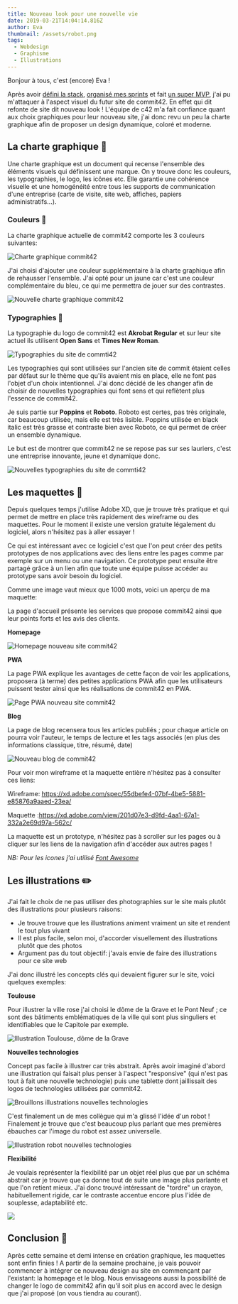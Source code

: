 ```yaml
---
title: Nouveau look pour une nouvelle vie
date: 2019-03-21T14:04:14.816Z
author: Eva
thumbnail: /assets/robot.png
tags:
  - Webdesign
  - Graphisme
  - Illustrations
---
```

Bonjour à tous, c'est (encore) Eva ! 

Après avoir [défini la stack](https://www.commit42.com/blog/un-nouveau-site-pour-une-nouvelle-annee/), [organisé mes sprints](https://www.commit42.com/blog/la-gestion-de-projet-toute-une-organisation/) et fait [un super MVP](https://www.commit42.com/blog/le-mvp-est-la/), j'ai pu m'attaquer à l'aspect visuel du futur site de commit42.
En effet qui dit refonte de site dit nouveau look ! 
L'équipe de c42 m'a fait confiance quant aux choix graphiques pour leur nouveau site, j'ai donc revu un peu la charte graphique afin de proposer un design dynamique, coloré et moderne.

## La charte graphique :book:

Une charte graphique est un document qui recense l'ensemble des éléments visuels qui définissent une marque. On y trouve donc les couleurs, les typographies, le logo, les icônes etc. 
Elle garantie une cohérence visuelle et une homogénéité entre tous les supports de communication d'une entreprise (carte de visite, site web, affiches, papiers administratifs...).

### Couleurs :art:

La charte graphique actuelle de commit42 comporte les 3 couleurs suivantes:

![Charte graphique commit42](/assets/charte-graphique-c42.png "Charte graphique commit42")

J'ai choisi d'ajouter une couleur supplémentaire à la charte graphique afin de rehausser l'ensemble. J'ai opté pour un jaune car c'est une couleur complémentaire du bleu, ce qui me permettra de jouer sur des contrastes.

![Nouvelle charte graphique commit42](/assets/charte-graphique-c42-2.png "Nouvelle charte graphique commit42")

### Typographies  :page_with_curl:

La typographie du logo de commit42 est **Akrobat Regular** et sur leur site actuel ils utilisent **Open Sans** et **Times New Roman**. 

![Typographies du site de commti42](/assets/typos-commit42.png "Typographies du site de commti42")

Les typographies qui sont utilisées sur l'ancien site de commit étaient celles par défaut sur le thème que qu'ils avaient mis en place, elle ne font pas l'objet d'un choix intentionnel. J'ai donc décidé de les changer afin de choisir de nouvelles typographies qui font sens et qui reflètent plus l'essence de commit42.

Je suis partie sur **Poppins** et **Roboto**. 
Roboto est certes, pas très originale, car beaucoup utilisée, mais elle est très lisible. Poppins utilisée en black italic est très grasse et contraste bien avec Roboto, ce qui permet de créer un ensemble dynamique.

Le but est de montrer que commit42 ne se repose pas sur ses lauriers, c'est une entreprise innovante, jeune et dynamique donc.

![Nouvelles typographies du site de commti42](/assets/typos-commit42-2.png "Nouvelles typographies du site de commti42")

## Les maquettes   :triangular_ruler:

Depuis quelques temps j'utilise Adobe XD, que je trouve très pratique et qui permet de mettre en place très rapidement des wireframe ou des maquettes. Pour le moment il existe une version gratuite légalement du logiciel, alors n'hésitez pas à aller essayer !

Ce qui est intéressant avec ce logiciel c'est que l'on peut créer des petits prototypes de nos applications avec des liens entre les pages comme par exemple sur un menu ou une navigation. Ce prototype peut ensuite être partagé grâce à un lien afin que toute une équipe puisse accéder au prototype sans avoir besoin du logiciel.

Comme une image vaut mieux que 1000 mots, voici un aperçu de ma maquette: 

La page d'accueil présente les services que propose commit42 ainsi que leur points forts et les avis des clients.

**Homepage**

![Homepage nouveau site commit42](/assets/homepage.png "Homepage nouveau site commit42")

**PWA**

La page PWA explique les avantages de cette façon de voir les applications, proposera (à terme) des petites applications PWA afin que les utilisateurs puissent tester ainsi que les réalisations de commit42 en PWA.

![Page PWA nouveau site commit42](/assets/pwa-page.png "Page PWA nouveau site commit42")

**Blog**

La page de blog recensera tous les articles publiés ; pour chaque article on pourra voir l'auteur, le temps de lecture et les tags associés (en plus des informations classique, titre, résumé, date)

![Nouveau blog de commit42](/assets/blog-list-page.png "Nouveau blog de commit42")

Pour voir mon wireframe et la maquette entière n'hésitez pas à consulter ces liens:

Wireframe: https://xd.adobe.com/spec/55dbefe4-07bf-4be5-5881-e85876a9aaed-23ea/

Maquette :https://xd.adobe.com/view/201d07e3-d9fd-4aa1-67a1-332a2e69d97a-562c/

La maquette est un prototype, n'hésitez pas à scroller sur les pages ou à cliquer sur les liens de la navigation afin d'accéder aux autres pages !

_NB: Pour les icones j'ai utilisé [Font Awesome](https://fontawesome.com/)_

## Les illustrations  :pencil2:

J'ai fait le choix de ne pas utiliser des photographies sur le site mais plutôt des illustrations pour plusieurs raisons:

* Je trouve trouve que les illustrations animent vraiment un site et rendent le tout plus vivant
* Il est plus facile, selon moi, d'accorder visuellement des illustrations plutôt que des photos 
* Argument pas du tout objectif: j'avais envie de faire des illustrations pour ce site web

J'ai donc illustré les concepts clés qui devaient figurer sur le site, voici quelques exemples:

**Toulouse**

Pour illustrer la ville rose j'ai choisi le dôme de la Grave et le Pont Neuf ; ce sont des bâtiments emblématiques de la ville qui sont plus singuliers et identifiables que le Capitole par exemple.

![Illustration Toulouse, dôme de la Grave](/assets/toulouse.png "Illustration Toulouse")

**Nouvelles technologies**

Concept pas facile à illustrer car très abstrait. Après avoir imaginé d'abord une illustration qui faisait plus penser à l'aspect "responsive" (qui n'est pas tout à fait une nouvelle technologie) puis une tablette dont jaillissait des logos de technologies utilisées par commit42.

![Brouillons illustrations nouvelles technologies](/assets/brouillons-nouvellestechnos.png "Brouillons illustrations nouvelles technologies")

C'est finalement un de mes collègue qui m'a glissé l'idée d'un robot ! Finalement je trouve que c'est beaucoup plus parlant que mes premières ébauches car l'image du robot est assez universelle. 

![Illustration robot nouvelles technologies](/assets/robot.png "Illustration robot nouvelles technologies")

**Flexibilité**

Je voulais représenter la flexibilité par un objet réel plus que par un schéma abstrait car je trouve que ça donne tout de suite une image plus parlante et que l'on retient mieux. J'ai donc trouvé intéressant de "tordre" un crayon, habituellement rigide, car le contraste accentue encore plus l'idée de souplesse, adaptabilité etc.

**![](https://lh4.googleusercontent.com/7nXrNDjKBdOClvo1ZyjqihSQLJC3s5rYJABU-PwsnmWgbIfysIPoIKoD_Q4WS3yNiUFQY76R-UTg-WWBkaOVV4Yp-jNqegKPn3ypidbiTqInKlws1xjhN9qHFKc5zmN5a_PUmQZu)**

## Conclusion :clap:

Après cette semaine et demi intense en création graphique, les maquettes sont enfin finies ! A partir de la semaine prochaine, je vais pouvoir commencer à intégrer ce nouveau design au site en commençant par l'existant: la homepage et le blog.
Nous envisageons aussi la possibilité de changer le logo de commit42 afin qu'il soit plus en accord avec le design que j'ai proposé (on vous tiendra au courant).

